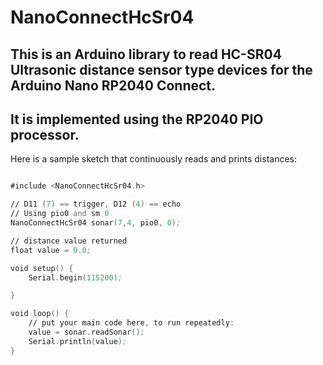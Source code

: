 # NanoConnectHcSr04

## This is an Arduino library to read HC-SR04 Ultrasonic distance sensor type devices for the Arduino Nano RP2040 Connect.

## It is implemented using the RP2040 PIO processor.

Here is a sample sketch that continuously reads and prints distances:

```asm

#include <NanoConnectHcSr04.h>

// D11 (7) == trigger, D12 (4) == echo
// Using pio0 and sm 0
NanoConnectHcSr04 sonar(7,4, pio0, 0);

// distance value returned
float value = 0.0;

void setup() {
    Serial.begin(115200);

}

void loop() {
    // put your main code here, to run repeatedly:
    value = sonar.readSonar();
    Serial.println(value);
}
```
